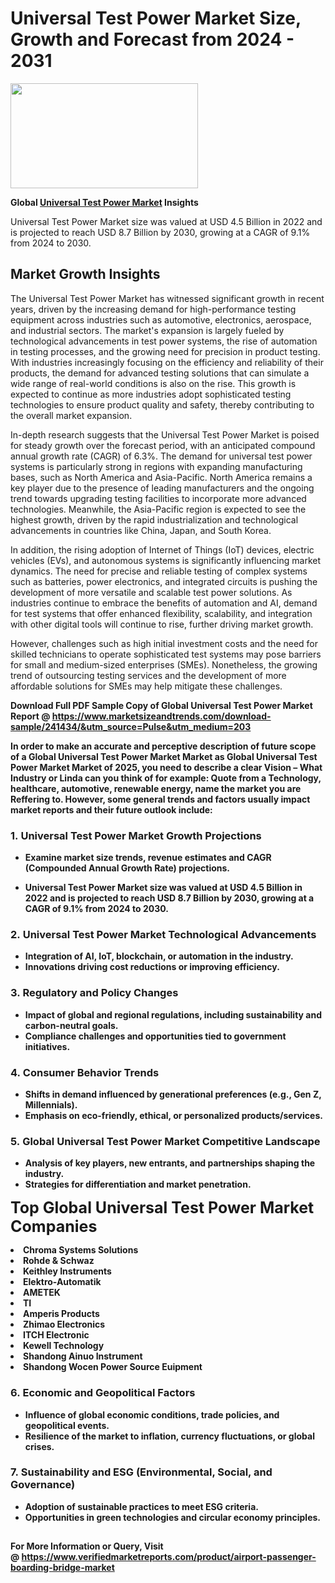 <H1>Universal Test Power Market Size, Growth and Forecast from 2024 - 2031</H1><img class="aligncenter size-medium wp-image-584254" src="https://thirdeyenews.in/wp-content/uploads/2024/09/Global-Market-Research-300x168.jpeg" alt="" width="300" height="168" /><p><strong>Global&nbsp;<a href="https://www.marketsizeandtrends.com/download-sample/241434/&amp;utm_source=Pulse&amp;utm_medium=203">Universal Test Power Market</a> Insights</strong></p><p>Universal Test Power Market size was valued at USD 4.5 Billion in 2022 and is projected to reach USD 8.7 Billion by 2030, growing at a CAGR of 9.1% from 2024 to 2030.</p><p><!DOCTYPE html> <html lang="en"> <head> <meta charset="UTF-8"> <meta name="viewport" content="width=device-width, initial-scale=1.0"> <title>Universal Test Power Market Growth Insights</title> </head> <body> <h2>Market Growth Insights</h2> <p>The Universal Test Power Market has witnessed significant growth in recent years, driven by the increasing demand for high-performance testing equipment across industries such as automotive, electronics, aerospace, and industrial sectors. The market's expansion is largely fueled by technological advancements in test power systems, the rise of automation in testing processes, and the growing need for precision in product testing. With industries increasingly focusing on the efficiency and reliability of their products, the demand for advanced testing solutions that can simulate a wide range of real-world conditions is also on the rise. This growth is expected to continue as more industries adopt sophisticated testing technologies to ensure product quality and safety, thereby contributing to the overall market expansion.</p> <p><strong></strong></p> <p>In-depth research suggests that the Universal Test Power Market is poised for steady growth over the forecast period, with an anticipated compound annual growth rate (CAGR) of 6.3%. The demand for universal test power systems is particularly strong in regions with expanding manufacturing bases, such as North America and Asia-Pacific. North America remains a key player due to the presence of leading manufacturers and the ongoing trend towards upgrading testing facilities to incorporate more advanced technologies. Meanwhile, the Asia-Pacific region is expected to see the highest growth, driven by the rapid industrialization and technological advancements in countries like China, Japan, and South Korea.</p> <p>In addition, the rising adoption of Internet of Things (IoT) devices, electric vehicles (EVs), and autonomous systems is significantly influencing market dynamics. The need for precise and reliable testing of complex systems such as batteries, power electronics, and integrated circuits is pushing the development of more versatile and scalable test power solutions. As industries continue to embrace the benefits of automation and AI, demand for test systems that offer enhanced flexibility, scalability, and integration with other digital tools will continue to rise, further driving market growth.</p> <p>However, challenges such as high initial investment costs and the need for skilled technicians to operate sophisticated test systems may pose barriers for small and medium-sized enterprises (SMEs). Nonetheless, the growing trend of outsourcing testing services and the development of more affordable solutions for SMEs may help mitigate these challenges.</p> <p><strong></p><p><span class=""><strong>Download Full PDF Sample Copy of Global Universal Test Power Market Report</strong> @ <a href="https://www.marketsizeandtrends.com/download-sample/241434/&amp;utm_source=Pulse&amp;utm_medium=203" target="_blank">https://www.marketsizeandtrends.com/download-sample/241434/&amp;utm_source=Pulse&amp;utm_medium=203</a></span></p><p>In order to make an accurate and perceptive description of future scope of a Global&nbsp;Universal Test Power Market Market as Global&nbsp;Universal Test Power Market Market of 2025, you need to describe a clear Vision &ndash; What Industry or Linda can you think of for example: Quote from a Technology, healthcare, automotive, renewable energy, name the market you are Reffering to. However, some general trends and factors usually impact market reports and their future outlook include:</p><h3>1.&nbsp;<strong>Universal Test Power Market Growth Projections</strong></h3><ul><li>Examine market size trends, revenue estimates and CAGR (Compounded Annual Growth Rate) projections.</li><li><p>Universal Test Power Market size was valued at USD 4.5 Billion in 2022 and is projected to reach USD 8.7 Billion by 2030, growing at a CAGR of 9.1% from 2024 to 2030.</p></li></ul><h3>2.&nbsp;<strong>Universal Test Power Market Technological Advancements</strong></h3><ul><li>Integration of AI, IoT, blockchain, or automation in the industry.</li><li>Innovations driving cost reductions or improving efficiency.</li></ul><h3>3.&nbsp;<strong>Regulatory and Policy Changes</strong></h3><ul><li>Impact of global and regional regulations, including sustainability and carbon-neutral goals.</li><li>Compliance challenges and opportunities tied to government initiatives.</li></ul><h3>4.&nbsp;<strong>Consumer Behavior Trends</strong></h3><ul><li>Shifts in demand influenced by generational preferences (e.g., Gen Z, Millennials).</li><li>Emphasis on eco-friendly, ethical, or personalized products/services.</li></ul><h3>5.&nbsp;<strong>Global Universal Test Power Market Competitive Landscape</strong></h3><ul><li>Analysis of key players, new entrants, and partnerships shaping the industry.</li><li>Strategies for differentiation and market penetration.</li></ul><p data-pm-slice="1 1 []"><span style="color: inherit; font-family: inherit; font-size: 25px;">Top Global Universal Test Power Market Companies</span></p><div class="" data-test-id=""><p><li>Chroma Systems Solutions</li><li> Rohde & Schwaz</li><li> Keithley Instruments</li><li> Elektro-Automatik</li><li> AMETEK</li><li> TI</li><li> Amperis Products</li><li> Zhimao Electronics</li><li> ITCH Electronic</li><li> Kewell Technology</li><li> Shandong Ainuo Instrument</li><li> Shandong Wocen Power Source Euipment</li></p></div><h3>6.&nbsp;<strong>Economic and Geopolitical Factors</strong></h3><ul><li>Influence of global economic conditions, trade policies, and geopolitical events.</li><li>Resilience of the market to inflation, currency fluctuations, or global crises.</li></ul><h3>7.&nbsp;<strong>Sustainability and ESG (Environmental, Social, and Governance)</strong></h3><ul><li>Adoption of sustainable practices to meet ESG criteria.</li><li>Opportunities in green technologies and circular economy principles.</li></ul><h2><strong style="font-size: 14px;">For More Information or Query, Visit @&nbsp;</strong><a style="background-color: #ffffff; font-size: 14px;" href="https://www.marketsizeandtrends.com/report/universal-test-power-market/" target="_blank">https://www.verifiedmarketreports.com/product/airport-passenger-boarding-bridge-market</a></h2>

